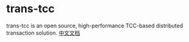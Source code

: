 # trans-tcc
trans-tcc is an open source, high-performance TCC-based distributed transaction solution.
[中文文档](https://github.com/lilineric/trans-tcc/wiki/%E4%BD%BF%E7%94%A8)
